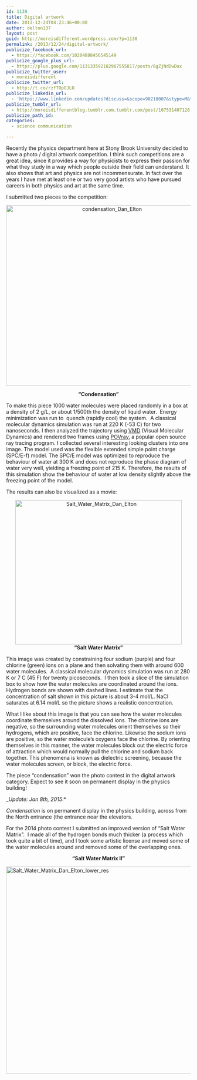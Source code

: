 ```yaml
---
id: 1130
title: Digital artwork
date: 2013-12-24T04:23:46+00:00
author: delton137
layout: post
guid: http://moreisdifferent.wordpress.com/?p=1130
permalink: /2013/12/24/digital-artwork/
publicize_facebook_url:
  - https://facebook.com/10204888456545149
publicize_google_plus_url:
  - https://plus.google.com/113133592182967555817/posts/6gZjNdDwDux
publicize_twitter_user:
  - moreisdifferent
publicize_twitter_url:
  - http://t.co/rzfTOpOJLO
publicize_linkedin_url:
  - 'https://www.linkedin.com/updates?discuss=&scope=90218007&stype=M&topic=5959065285905383425&type=U&a=VcG8'
publicize_tumblr_url:
  - http://moreisdifferentblog.tumblr.com.tumblr.com/post/107531407128
publicize_path_id:
categories:
  - science communication

---
```

Recently the physics department here at Stony Brook University decided to have a photo / digital artwork competition. I think such competitions are a great idea, since it provides a way for physicists to express their passion for what they study in a way which people outside their field can understand. It also shows that art and physics are not incommensurate. In fact over the years I have met at least one or two very good artists who have pursued careers in both physics and art at the same time.

I submitted two pieces to the competition:

<!--more-->

<p style="text-align:center;">
  <a href="http://www.moreisdifferent.com/wp-content/uploads/2013/12/condensation_dan_elton.png"><img class="wp-image-1500 aligncenter" src="http://www.moreisdifferent.com/wp-content/uploads/2013/12/condensation_dan_elton.png?w=300" alt="condensation_Dan_Elton" width="562" height="492" /></a>
</p>

<p style="text-align:center;">
  <b>&#8220;Condensation&#8221;<br /> </b>
</p>

To make this piece 1000 water molecules were placed randomly in a box at a density of 2 g/L, or about 1/500th the density of liquid water.  Energy minimization was run to  quench (rapidly cool) the system.  A classical molecular dynamics simulation was run at 220 K (-53 C) for two nanoseconds. I then analyzed the trajectory using [VMD](www.ks.uiuc.edu/Research/vmd/) (Visual Molecular Dynamics) and rendered two frames using [POVray](en.wikipedia.org/wiki/POV-Ray‎), a popular open source ray tracing program. I collected several interesting looking clusters into one image. The model used was the flexible extended simple point charge (SPC/E-f) model. The SPC/E model was optimized to reproduce the behaviour of water at 300 K and does not reproduce the phase diagram of water very well, yielding a freezing point of 215 K. Therefore, the results of this simulation show the behaviour of water at low density slightly above the freezing point of the model.

The results can also be visualized as a movie:



<div class="jetpack-video-wrapper">
  <span class="embed-youtube" style="text-align:center; display: block;"></span>
</div>

<p style="text-align:center;">
  <a href="http://www.moreisdifferent.com/wp-content/uploads/2013/12/salt_water_matrix_dan_elton.png"><img class="wp-image-1501 aligncenter" src="http://www.moreisdifferent.com/wp-content/uploads/2013/12/salt_water_matrix_dan_elton.png?w=300" alt="Salt_Water_Matrix_Dan_Elton" width="454" height="393" srcset="http://www.moreisdifferent.com/wp-content/uploads/2013/12/salt_water_matrix_dan_elton.png 4369w, http://www.moreisdifferent.com/wp-content/uploads/2013/12/salt_water_matrix_dan_elton-300x259.png 300w, http://www.moreisdifferent.com/wp-content/uploads/2013/12/salt_water_matrix_dan_elton-768x664.png 768w, http://www.moreisdifferent.com/wp-content/uploads/2013/12/salt_water_matrix_dan_elton-1024x885.png 1024w, http://www.moreisdifferent.com/wp-content/uploads/2013/12/salt_water_matrix_dan_elton-1200x1037.png 1200w" sizes="(max-width: 454px) 100vw, 454px" /></a><br /> <b>&#8220;Salt Water Matrix&#8221;</b>
</p>

This image was created by constraining four sodium (purple) and four chlorine (green) ions on a plane and then solvating them with around 600 water molecules.  A classical molecular dynamics simulation was run at 280 K or 7 C (45 F) for twenty picoseconds.  I then took a slice of the simulation box to show how the water molecules are coordinated around the ions. Hydrogen bonds are shown with dashed lines. I estimate that the concentration of salt shown in this picture is about 3-4 mol/L. NaCl saturates at 6.14 mol/L so the picture shows a realistic concentration.

What I like about this image is that you can see how the water molecules coordinate themselves around the dissolved ions. The chlorine ions are negative, so the surrounding water molecules orient themselves so their hydrogens, which are positive, face the chlorine. Likewise the sodium ions are positive, so the water molecule&#8217;s oxygens face the chlorine. By orienting themselves in this manner, the water molecules block out the electric force of attraction which would normally pull the chlorine and sodium back together. This phenomena is known as dielectric screening, because the water molecules screen, or block, the electric force.

The piece &#8220;condensation&#8221; won the photo contest in the digital artwork category. Expect to see it soon on permanent display in the physics building!

_*Update: Jan 8th, 2015:**

_Condensation_ is on permanent display in the physics building, across from the North entrance (the entrance near the elevators.

For the 2014 photo contest I submitted an improved version of &#8220;Salt Water Matrix&#8221;.  I made all of the hydrogen bonds much thicker (a process which took quite a bit of time), and I took some artistic license and moved some of the water molecules around and removed some of the overlapping ones.

<p style="text-align:center;">
  <b>&#8220;Salt Water Matrix II&#8221;</b>
</p>

[<img class="  wp-image-1681 aligncenter" src="http://www.moreisdifferent.com/wp-content/uploads/2015/01/salt_water_matrix_dan_elton_lower_res.png?w=300" alt="Salt_Water_Matrix_Dan_Elton_lower_res" width="656" height="564" srcset="http://www.moreisdifferent.com/wp-content/uploads/2015/01/salt_water_matrix_dan_elton_lower_res-300x257.png 300w, http://www.moreisdifferent.com/wp-content/uploads/2015/01/salt_water_matrix_dan_elton_lower_res-1200x1029.png 1200w" sizes="(max-width: 656px) 100vw, 656px" />](http://www.moreisdifferent.com/wp-content/uploads/2015/01/salt_water_matrix_dan_elton_lower_res.png)

